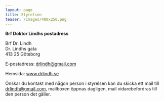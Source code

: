 ```yaml
---
layout: page
title: Styrelsen
teaser: /images/400x250.png
---
```

**Brf Doktor Lindhs postadress**

Brf Dr. Lindh\
Dr. Lindhs gata \
413 25 Göteborg

E-postadress: drlindh@gmail.com

Hemsida: www.drlindh.se

Önskar du kontakt med någon person i styrelsen kan du skicka ett mail till [drlindh@gmail.com](drlindh@gmail.com), mailboxen öppnas dagligen, mail vidarebefordras till den person det gäller.
